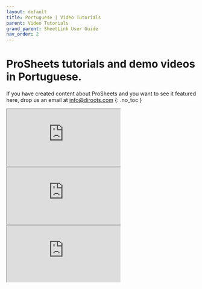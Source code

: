 ```yaml
---
layout: default
title: Portuguese | Video Tutorials
parent: Video Tutorials
grand_parent: SheetLink User Guide
nav_order: 2
---
```


# ProSheets tutorials and demo videos in Portuguese.
If you have created content about ProSheets and you want to see it featured here, drop us an email at info@diroots.com
{: .no_toc }

<div class="di-iframe-container">
  <iframe
  title="Imprima no Revit | ProSheets - Diroots"
  class="di-responsive-iframe" 
  src="https://www.youtube.com/embed/j9QJXj5jg0c?feature=oembed">
  </iframe>
</div> 

<div class="empty-space-small"></div>

 <div class="di-iframe-container">
  <iframe
  title="#05- Exportar PDFs em lote no Revit com plugin ProSheets - DiRoots"
  class="di-responsive-iframe" 
  src="https://www.youtube.com/embed/Fmd2uAfq_t4?feature=oembed">
  </iframe>
</div> 

<div class="empty-space-small"></div>

 <div class="di-iframe-container">
  <iframe
  title="Criando PDFs no Revit"
  class="di-responsive-iframe" 
  src="https://www.youtube.com/embed/GjyMUF7IIiM?feature=oembed">
  </iframe>
</div> 

<div class="empty-space-small"></div>